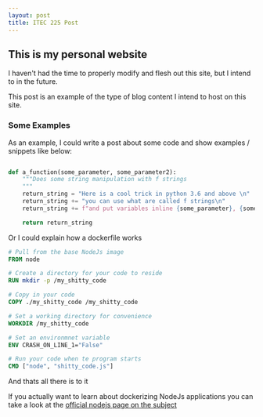 ```yaml
---
layout: post
title: ITEC 225 Post
---
```


## This is my personal website
I haven't had the time to properly modify and flesh out this site, but I intend to in the future. 

This post is an example of the type of blog content I intend to host on this site.

### Some Examples
As an example, I could write a post about some code and show examples / snippets like below:

```Python

def a_function(some_parameter, some_parameter2):
    """Does some string manipulation with f strings
    """
    return_string = "Here is a cool trick in python 3.6 and above \n"
    return_string += "you can use what are called f strings\n"
    return_string += f"and put variables inline {some_parameter}, {some_parameter2}\n"

    return return_string

```

Or I could explain how a dockerfile works

```Dockerfile
# Pull from the base NodeJs image
FROM node

# Create a directory for your code to reside
RUN mkdir -p /my_shitty_code

# Copy in your code
COPY ./my_shitty_code /my_shitty_code

# Set a working directory for convenience
WORKDIR /my_shitty_code

# Set an environmnet variable
ENV CRASH_ON_LINE_1="False"

# Run your code when te program starts
CMD ["node", "shitty_code.js"]
```

And thats all there is to it

If you actually want to learn about dockerizing NodeJs applications you can take a look at the [official nodejs page on the subject](https://nodejs.org/en/docs/guides/nodejs-docker-webapp/)


